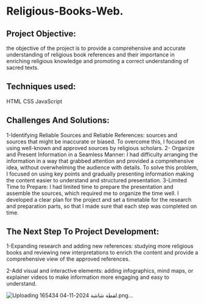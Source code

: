 # Religious-Books-Web.

## Project Objective:
the objective of the project is to provide a comprehensive and accurate understanding of religious book references and their importance in enriching religious knowledge and promoting a correct understanding of sacred texts.

## Techniques used:
HTML
CSS
JavaScript

## Challenges And Solutions:
1-Identifying Reliable Sources and Reliable References:
sources and sources that might be inaccurate or biased. To overcome this, I focused on using well-known and approved sources by religious scholars.
2- Organize and Present Information in a Seamless Manner:
I had difficulty arranging the information in a way that grabbed attention and provided a comprehensive idea, without overwhelming the audience with details. To solve this problem, I focused on using key points and gradually presenting information making the content easier to understand and structured presentation.
3-Limited Time to Prepare: 
I had limited time to prepare the presentation and assemble the sources, which required me to organize the time well. I developed a clear plan for the project and set a timetable for the research and preparation parts, so that I made sure that each step was completed on time.

## The Next Step To Project Development:
1-Expanding research and adding new references:
studying more religious books and reviewing new interpretations to enrich the content and provide a comprehensive view of the approved references.

2-Add visual and interactive elements:
adding infographics, mind maps, or explainer videos to make information more engaging and easy to understand.


![Uploading لقطة شاشة 2024-11-04 165434.png…]()

